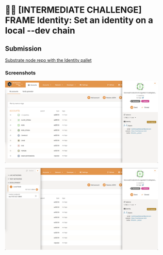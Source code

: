 # 🧑‍💻 [INTERMEDIATE CHALLENGE] FRAME Identity: Set an identity on a local --dev chain

## Submission

[Substrate node repo with the Identity pallet](https://github.com/martinloesethjensen/substrate-node-identity)

### Screenshots

![frame identity 1](images/frame-identity-1.png)

![frame identity 2](images/frame-identity-2.png)
